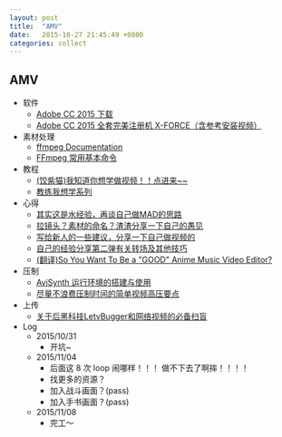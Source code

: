 ```yaml
---
layout: post
title:  "AMV"
date:   2015-10-27 21:45:49 +0800
categories: collect
---
```

## AMV
  - 软件
    - [Adobe CC 2015 下载](http://www.macx.cn/thread-2164746-1-2.html)
    - [Adobe CC 2015 全套完美注册机 X-FORCE（含参考安装视频）](http://www.lookae.com/macxf2015/)
  - 素材处理
    - [ffmpeg Documentation](https://www.ffmpeg.org/ffmpeg.html)
    - [FFmpeg 常用基本命令](http://www.cnblogs.com/dwdxdy/p/3240167.html)
  - 教程
    - [(饺紫猫)我知道你想学做视频！！点进来~~](http://www.bilibili.com/video/av2251441/)
    - [教练我想学系列](http://www.bilibili.com/video/av2884017/)
  - 心得
    - [其实这是水经验，再谈自己做MAD的思路](http://tieba.baidu.com/p/2810880348)
    - [拉镜头？素材的命名？渣渣分享一下自己的愚见](http://tieba.baidu.com/p/2382959899)
    - [写给新人的一些建议，分享一下自己做视频的](http://tieba.baidu.com/p/2216694777)
    - [自己的经验分享第二弹有关转场及其他技巧](http://tieba.baidu.com/p/2308418418)
    - [(翻译)So You Want To Be a "GOOD" Anime Music Video Editor?](http://tieba.baidu.com/p/2396426125?see_lz=1)
  - 压制
    - [AviSynth 运行环境的搭建与使用](http://bbs.feng.com/read-htm-tid-7948832.html)
    - [尽量不浪费压制时间的简单视频高压要点](http://blog.sina.com.cn/s/blog_3df9d2330100zcy4.html)
  - 上传
    - [关于后黑科技LetvBugger和网络视频的必备扫盲](http://tieba.baidu.com/p/3244249465)
  - Log
    - 2015/10/31
      - 开坑~
    - 2015/11/04
      - 后面这 8 次 loop 闹哪样！！！ 做不下去了啊摔！！！！
      - 找更多的资源？
      - 加入战斗画面？(pass)
      - 加入手书画面？(pass)
    - 2015/11/08
      - 完工～
